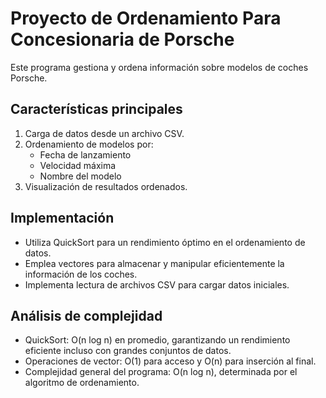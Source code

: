 # Proyecto de Ordenamiento Para Concesionaria de Porsche

Este programa gestiona y ordena información sobre modelos de coches Porsche.

## Características principales

1. Carga de datos desde un archivo CSV.
2. Ordenamiento de modelos por:
   - Fecha de lanzamiento
   - Velocidad máxima
   - Nombre del modelo
3. Visualización de resultados ordenados.

## Implementación

- Utiliza QuickSort para un rendimiento óptimo en el ordenamiento de datos.
- Emplea vectores para almacenar y manipular eficientemente la información de los coches.
- Implementa lectura de archivos CSV para cargar datos iniciales.

## Análisis de complejidad

- QuickSort: O(n log n) en promedio, garantizando un rendimiento eficiente incluso con grandes conjuntos de datos.
- Operaciones de vector: O(1) para acceso y O(n) para inserción al final.
- Complejidad general del programa: O(n log n), determinada por el algoritmo de ordenamiento.
